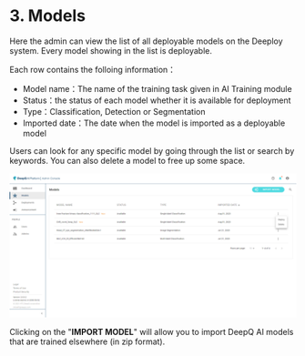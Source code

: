 # 3. Models

Here the admin can view the list of all deployable models on the Deeploy system. Every model showing in the list is deployable.

Each row contains the folloing information：

* Model name：The name of the training task given in AI Training module
* Status：the status of each model whether it is available for deployment
* Type：Classification, Detection or Segmentation
* Imported date：The date when the model is imported as a deployable model

Users can look for any specific model by going through the list or search by keywords. You can also delete a model to free up some space.

![Model list of Deepploy system](.gitbook/assets/Deeploy-adm-3-0-1.png)



Clicking on the "**IMPORT MODEL**" will allow you to import DeepQ AI models that are trained elsewhere (in zip format).&#x20;

